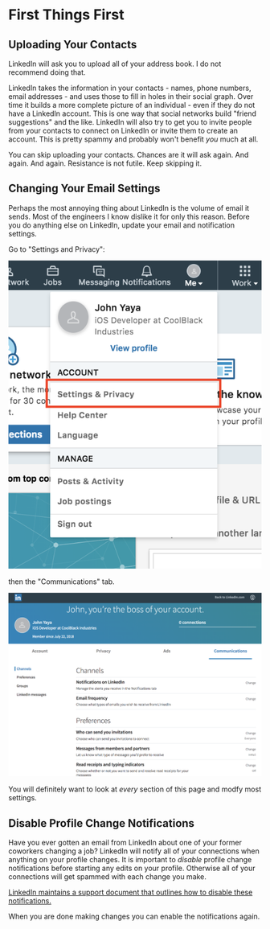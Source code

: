 # First Things First

## Uploading Your Contacts

LinkedIn will ask you to upload all of your address book. I do not recommend doing that.

LinkedIn takes the information in your contacts - names, phone numbers, email addresses - and uses those to fill in holes in their social graph. Over time it builds a more complete picture of an individual - even if they do not have a LinkedIn account. This is one way that social networks build "friend suggestions" and the like.
LinkedIn will also try to get you to invite people from your contacts to connect on LinkedIn or invite them to create an account. This is pretty spammy and probably won't benefit *you* much at all.

You can skip uploading your contacts. Chances are it will ask again. And again. And again. 
Resistance is not futile. Keep skipping it.

## Changing Your Email Settings

Perhaps the most annoying thing about LinkedIn is the volume of email it sends. Most of the engineers I know dislike it for only this reason. Before you do anything else on LinkedIn, update your email and notification settings.

Go to "Settings and Privacy":

![Settings and Privacy](images/yaya-settingsandprivacy-annotated.png)

 then the "Communications" tab.
 
 ![Settings and Privacy](images/yaya-communicationsettings.png)

You will definitely want to look at *every* section of this page and modfy most settings.

## Disable Profile Change Notifications

Have you ever gotten an email from LinkedIn about one of your former coworkers changing a job? 
LinkedIn will notify all of your connections when anything on your profile changes. It is important to *disable* profile change notifications before starting any edits on your profile. Otherwise all of your connections will get spammed with each change you make.
 
[LinkedIn maintains a support document that outlines how to disable these notifications.](https://www.linkedin.com/help/linkedin/answer/86236/sharing-profile-changes-with-your-network)
 
When you are done making changes you can enable the notifications again.

